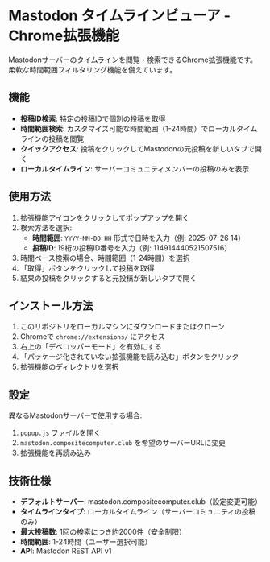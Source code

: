 # Mastodon タイムラインビューア - Chrome拡張機能

Mastodonサーバーのタイムラインを閲覧・検索できるChrome拡張機能です。柔軟な時間範囲フィルタリング機能を備えています。

## 機能

- **投稿ID検索**: 特定の投稿IDで個別の投稿を取得
- **時間範囲検索**: カスタマイズ可能な時間範囲（1-24時間）でローカルタイムラインの投稿を閲覧
- **クイックアクセス**: 投稿をクリックしてMastodonの元投稿を新しいタブで開く
- **ローカルタイムライン**: サーバーコミュニティメンバーの投稿のみを表示

## 使用方法

1. 拡張機能アイコンをクリックしてポップアップを開く
2. 検索方法を選択:
   - **時間範囲**: `YYYY-MM-DD HH` 形式で日時を入力（例: 2025-07-26 14）
   - **投稿ID**: 19桁の投稿ID番号を入力（例: 114914440521507516）
3. 時間ベース検索の場合、時間範囲（1-24時間）を選択
4. 「取得」ボタンをクリックして投稿を取得
5. 結果の投稿をクリックすると元投稿が新しいタブで開く

## インストール方法

1. このリポジトリをローカルマシンにダウンロードまたはクローン
2. Chromeで `chrome://extensions/` にアクセス
3. 右上の「デベロッパーモード」を有効にする
4. 「パッケージ化されていない拡張機能を読み込む」ボタンをクリック
5. 拡張機能のディレクトリを選択

## 設定

異なるMastodonサーバーで使用する場合:
1. `popup.js` ファイルを開く
2. `mastodon.compositecomputer.club` を希望のサーバーURLに変更
3. 拡張機能を再読み込み

## 技術仕様

- **デフォルトサーバー**: mastodon.compositecomputer.club（設定変更可能）
- **タイムラインタイプ**: ローカルタイムライン（サーバーコミュニティの投稿のみ）
- **最大投稿数**: 1回の検索につき約2000件（安全制限）
- **時間範囲**: 1-24時間（ユーザー選択可能）
- **API**: Mastodon REST API v1
